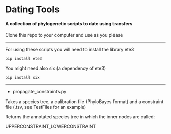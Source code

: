 
# Dating Tools
#### A collection of phylogenetic scripts to date using transfers


Clone this repo to your computer and use as you please


***

For using these scripts you will need to install the library ete3

`pip install ete3` 

You might need also six (a dependency of ete3)

`pip install six` 

***

* propagate_constraints.py

Takes a species tree, a calibration file (PhyloBayes format) and a constraint file (.tsv, see TestFiles for an example)

Returns the annotated species tree in which the inner nodes are called:

UPPERCONSTRAINT_LOWERCONSTRAINT

